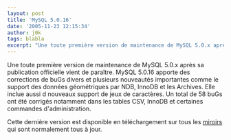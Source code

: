 ```yaml
---
layout: post
title: 'MySQL 5.0.16'
date: '2005-11-23 12:15:34'
author: j0k
tags: blabla
excerpt: "Une toute première version de maintenance de MySQL 5.0.x après sa publication officielle vient de paraître. MySQL 5.0.16 apporte des corrections de buGs divers et plusieurs nouveautés importantes comme le support des données géométriques par NDB, InnoDB et les Archives. Elle inclue aussi d nouveaux support de jeux de caractères.     \nUn total de 58 buGs ont été      …"
---
```


Une toute première version de maintenance de MySQL 5.0.x après sa publication officielle vient de paraître. MySQL 5.0.16 apporte des corrections de buGs divers et plusieurs nouveautés importantes comme le support des données géométriques par NDB, InnoDB et les Archives. Elle inclue aussi d nouveaux support de jeux de caractères.
Un total de 58 buGs ont été corrigés notamment dans les tables CSV, InnoDB et certaines commandes d'administration.

Cette dernière version est disponible en téléchargement sur tous les [miroirs](http://dev.mysql.com/downloads/mysql/5.0.html) qui sont normalement tous à jour.

